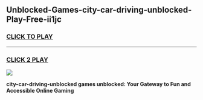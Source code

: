 
## Unblocked-Games-city-car-driving-unblocked-Play-Free-ii1jc
<h3>
<a href="https://premium76.site?title=city-car-driving-unblocked&ref=20M">CLICK TO PLAY</a></h3>
<hr>

<h3>
<a href="https://premium76.site?title=city-car-driving-unblocked&ref=20M">CLICK 2 PLAY</a>
  
</h3>

<a href="https://premium76.site?title=city-car-driving-unblocked&ref=19M"><img src="https://clearcache.store/games.png"></a>


**city-car-driving-unblocked games unblocked: Your Gateway to Fun and Accessible Online Gaming**

